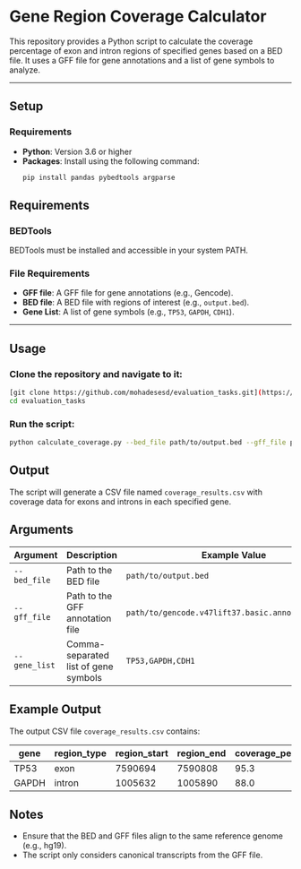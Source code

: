 # Gene Region Coverage Calculator

This repository provides a Python script to calculate the coverage percentage of exon and intron regions of specified genes based on a BED file. It uses a GFF file for gene annotations and a list of gene symbols to analyze.

---

## Setup

### Requirements

- **Python**: Version 3.6 or higher
- **Packages**: Install using the following command:
  ```bash
  pip install pandas pybedtools argparse
## Requirements

### BEDTools
BEDTools must be installed and accessible in your system PATH.

### File Requirements

- **GFF file**: A GFF file for gene annotations (e.g., Gencode).
- **BED file**: A BED file with regions of interest (e.g., `output.bed`).
- **Gene List**: A list of gene symbols (e.g., `TP53`, `GAPDH`, `CDH1`).

---

## Usage

### Clone the repository and navigate to it:
```bash
[git clone https://github.com/mohadesesd/evaluation_tasks.git](https://github.com/mohadesesd/evaluation_tasks.git)
cd evaluation_tasks
```
### Run the script:

```bash
python calculate_coverage.py --bed_file path/to/output.bed --gff_file path/to/gencode.v47lift37.basic.annotation.gff3 --gene_list TP53,GAPDH,CDH1
```
## Output

The script will generate a CSV file named `coverage_results.csv` with coverage data for exons and introns in each specified gene.

## Arguments

| Argument      | Description                    | Example Value                                    |
|---------------|--------------------------------|--------------------------------------------------|
| `--bed_file`  | Path to the BED file           | `path/to/output.bed`                             |
| `--gff_file`  | Path to the GFF annotation file| `path/to/gencode.v47lift37.basic.annotation.gff3`|
| `--gene_list` | Comma-separated list of gene symbols | `TP53,GAPDH,CDH1`                               |

## Example Output

The output CSV file `coverage_results.csv` contains:

| gene  | region_type | region_start | region_end | coverage_percent |
|-------|-------------|--------------|------------|-------------------|
| TP53  | exon        | 7590694      | 7590808    | 95.3              |
| GAPDH | intron      | 1005632      | 1005890    | 88.0              |
## Notes

- Ensure that the BED and GFF files align to the same reference genome (e.g., hg19).
- The script only considers canonical transcripts from the GFF file.

